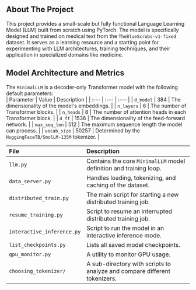 ## About The Project
This project provides a small-scale but fully functional Language Learning Model (LLM) built from scratch
using PyTorch. The model is specifically designed and trained on medical text from the `TheBlueScrubs-v1-fixed` dataset. 
It serves as a learning resource and a starting point for experimenting with LLM architectures, training techniques, and their application in specialized domains like medicine.

   
## Model Architecture and Metrics
   
The `MinimalLLM` is a decoder-only Transformer model with the following default parameters:   
| Parameter | Value | Description |
| :--- | :--- | :--- |
| `d_model` | 384 | The dimensionality of the model's embeddings. |
| `n_layers` | 6 | The number of Transformer blocks. |
| `n_heads` | 8 | The number of attention heads in each Transformer block. |
| `d_ff` | 1536 | The dimensionality of the feed-forward network. |
| `max_seq_len` | 512 | The maximum sequence length the model can process. |
| `vocab_size` | 50257 | Determined by the `HuggingFaceTB/SmolLM-135M` tokenizer. |


| File | Description |
| :--- | :--- |
| `llm.py` | Contains the core `MinimalLLM` model definition and training loop. |
| `data_server.py` | Handles loading, tokenizing, and caching of the dataset. |
| `distributed_train.py` | The main script for starting a new distributed training job. |
| `resume_training.py` | Script to resume an interrupted distributed training job. |
| `interactive_inference.py`| Script to run the model in an interactive inference mode. |
| `list_checkpoints.py` | Lists all saved model checkpoints. |
| `gpu_monitor.py` | A utility to monitor GPU usage. |
| `choosing_tokenizer/` | A sub-directory with scripts to analyze and compare different tokenizers. |
